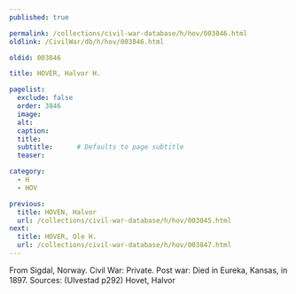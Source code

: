 ```yaml
---
published: true

permalink: /collections/civil-war-database/h/hov/003846.html
oldlink: /CivilWar/db/h/hov/003846.html

oldid: 003846

title: HOVER, Halvor H.

pagelist:
  exclude: false
  order: 3846
  image: 
  alt:
  caption:
  title:
  subtitle:      # Defaults to page subtitle
  teaser:

category: 
  - H 
  - HOV

previous:
  title: HOVEN, Halvor
  url: /collections/civil-war-database/h/hov/003845.html  
next:
  title: HOVER, Ole H.
  url: /collections/civil-war-database/h/hov/003847.html   
---
```

From Sigdal, Norway. Civil War: Private. Post war: Died in Eureka, Kansas, in 1897. Sources: (Ulvestad p292) &#147;Hovet, Halvor&#148;